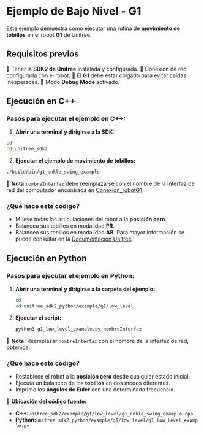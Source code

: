 # **Ejemplo de Bajo Nivel - G1**

Este ejemplo demuestra cómo ejecutar una rutina de **movimiento de tobillos** en el robot **G1** de Unitree.

## **Requisitos previos**

🔹 Tener la **SDK2 de Unitree** instalada y configurada.
🔹 Conexión de red configurada con el robot.
🔹 El **G1** debe estar colgado para evitar caídas inesperadas.
🔹 Modo **Debug Mode** activado.

## **Ejecución en C++**

### **Pasos para ejecutar el ejemplo en C++:**

1. **Abrir una terminal y dirigirse a la SDK:**

```bash
cd
cd unitree_sdk2
```

2. **Ejecutar el ejemplo de movimiento de tobillos:**

```bash
./build/bin/g1_ankle_swing_example
```

📌 **Nota:**`nombreInterfaz` debe reemplazarse con el nombre de la interfaz de red del computador encontrada en [Conexion_robotG1](Conexion_robotG1.md)

### **¿Qué hace este código?**

* Mueve todas las articulaciones del robot a la **posición cero**.
* Balancea sus tobillos en modalidad **PR**.
* Balancea sus tobillos en modalidad **AB**.
  Para mayor información se puede consultar en la [Documentacion Unitree](https://support.unitree.com/home/en/G1_developer/basic_motion_routine).

## **Ejecución en Python**

### **Pasos para ejecutar el ejemplo en Python:**

1. **Abrir una terminal y dirigirse a la carpeta del ejemplo:**
   
   ```bash
   cd
   cd unitree_sdk2_python/example/g1/low_level
   ```
2. **Ejecutar el script:**
   
   ```bash
   python3 g1_low_level_example.py nombreInterfaz
   ```

📌 **Nota:** Reemplazar `nombreInterfaz` con el nombre de la interfaz de red, obtenida.

### **¿Qué hace este código?**

* Restablece el robot a la **posición cero** desde cualquier estado inicial.
* Ejecuta un balanceo de los **tobillos** en dos modos diferentes.
* Imprime los **ángulos de Euler** con una determinada frecuencia.

📍 **Ubicación del código fuente:**

* **C++:**`unitree_sdk2/example/g1/low_level/g1_ankle_swing_example.cpp`
* **Python:**`unitree_sdk2_python/example/g1/low_level/g1_low_level_example.py`

